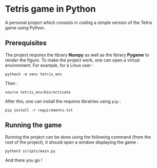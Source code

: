 # Tetris game in Python

A personal project which consists in coding a simple version of the Tetris game using Python.

## Prerequisites

The project requires the library __Numpy__ as well as the library __Pygame__ to render the figure. To make the project work, one can open a virtual environment. For example, for a Linux user :

```python3 -m venv tetris_env```

Then :

```source tetris_env/bin/activate```

After this, one can install the requires librairies using ```pip``` :

```pip install -r requirements.txt```

## Running the game

Running the project can be done using the following command (from the root of the project), it should open a window displaying the game :

```python3 scripts/main.py```

And there you go !